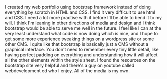 I created my web portfolio using bootstrap framework instead of doing everything by scratch in HTML and CSS. I find it very difficult to use html and CSS. I need a lot more practise with it before I'll be able to bend it to my will. I think I'm leaning in other directions of media and design and I think bootstrap would be able to serve me well in the future. I feel like I can at the very least understand what code is now doing which is nice, and I hope to get some more experience tweaking things on a wordpress site or some other CMS. I quite like that bootstrap is basically just a CMS without a graphical interface. You don't need to remember every tiny little detail, like having perfect padding on everything and understanding how it will affect all the other elements within the style sheet. I found the resources on the bootstrap site very helpful and there's a guy on youtube called webdevelopment ed who I enjoy. All of the media is my own.
